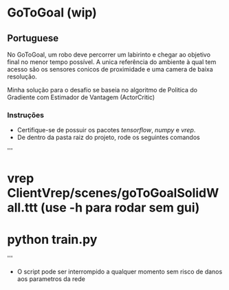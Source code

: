 # GoToGoal (wip)

## Portuguese

No GoToGoal, um robo deve percorrer um labirinto e chegar ao objetivo final no menor tempo possível.
A unica referência do ambiente à qual tem acesso são os sensores conicos de proximidade e uma camera de baixa resolução.

Minha solução para o desafio se baseia no algoritmo de Politica do Gradiente com Estimador de Vantagem (ActorCritic)

### Instruções

 - Certifique-se de possuir os pacotes *tensorflow*, *numpy* e *vrep*.
 - De dentro da pasta raiz do projeto, rode os seguintes comandos

'''
# vrep ClientVrep/scenes/goToGoalSolidWall.ttt (use -h para rodar sem gui)
# python train.py
'''

 - O script pode ser interrompido a qualquer momento sem risco de danos aos parametros da rede
